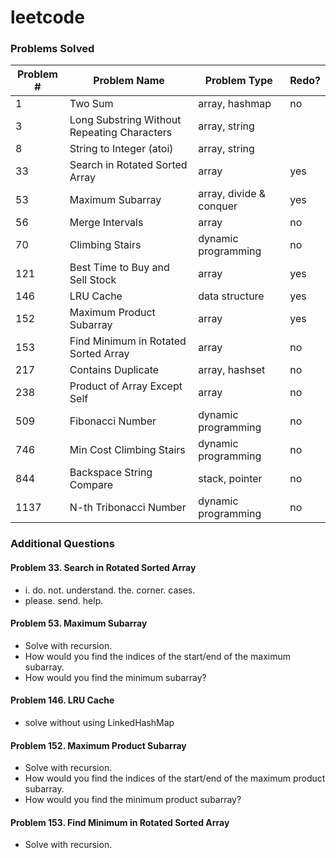 # leetcode

### Problems Solved

| Problem # | Problem Name             | Problem Type        | Redo? |
| --------- | ------------------------ | ------------------- | - |
| 1         | Two Sum                  | array, hashmap      |no|
|3|Long Substring Without Repeating Characters|array, string||
|8|String to Integer (atoi)|array, string||
| 33		| Search in Rotated Sorted Array | array		 |yes|
| 53		| Maximum Subarray		   | array, divide & conquer |yes|
| 56        | Merge Intervals          | array               |no|
| 70        | Climbing Stairs          | dynamic programming |no|
| 121		| Best Time to Buy and Sell Stock | array	     |yes|
| 146       | LRU Cache                | data structure      |yes|
| 152		| Maximum Product Subarray | array				 |yes|
| 153		| Find Minimum in Rotated Sorted Array | array 	 |no|
| 217		| Contains Duplicate	   | array, hashset      |no|
| 238		| Product of Array Except Self | array			 |no|
| 509       | Fibonacci Number         | dynamic programming |no|
| 746       | Min Cost Climbing Stairs | dynamic programming |no|
| 844       | Backspace String Compare | stack, pointer      |no|
| 1137      | N-th Tribonacci Number   | dynamic programming |no|

### Additional Questions
#### Problem 33. Search in Rotated Sorted Array
- i. do. not. understand. the. corner. cases.
- please. send. help.

#### Problem 53. Maximum Subarray
- Solve with recursion.
- How would you find the indices of the start/end of the maximum subarray.
- How would you find the minimum subarray?

#### Problem 146. LRU Cache
- solve without using LinkedHashMap

#### Problem 152. Maximum Product Subarray
- Solve with recursion.
- How would you find the indices of the start/end of the maximum product subarray.
- How would you find the minimum product subarray?

#### Problem 153. Find Minimum in Rotated Sorted Array
- Solve with recursion.